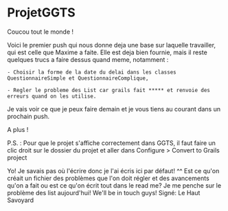 # ProjetGGTS

Coucou tout le monde !

Voici le premier push qui nous donne deja une base sur laquelle travailler, qui est celle que Maxime a faite. Elle est deja bien fournie, mais il reste quelques trucs a faire dessus quand meme, notamment :

    - Choisir la forme de la date du delai dans les classes QuestionnaireSimple et QuestionnaireComplique,

    - Regler le probleme des List car grails fait ***** et renvoie des erreurs quand on les utilise.

Je vais voir ce que je peux faire demain et je vous tiens au courant dans un prochain push.

A plus !

P.S. : Pour que le projet s'affiche correctement dans GGTS, il faut faire un clic droit sur le dossier du projet et aller dans Configure > Convert to Grails project

Yo! Je savais pas où l'écrire donc je l'ai écris ici par défaut! ^^
Est ce qu'on créait un fichier des problèmes que l'on doit régler et des avancements qu'on a fait ou est ce qu'on écrit tout dans le read me?
Je me penche sur le problème des list aujourd'hui!
We'll be in touch guys! 
Signé: Le Haut Savoyard
